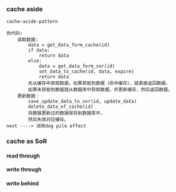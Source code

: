 ### cache aside

    cache-aside-pattern

    伪代码:
        读取数据:
            data = get_data_form_cache(id)
            if data:
                return data
            else:
                data = get_data_form_sor(id)
                set_data_to_cache(id, data, expire)
                return data
            先从缓存中获取数据，如果获取到数据（命中缓存），就直接返回数据。
            如果未获取到数据就从数据库中获取数据，并更新缓存，然后返回数据。
        更新数据：
            save_update_data_to_sor(id, update_data)
            delete_data_of_cache(id)
            将数据更新过的数据保存到数据库中，
            然后失效对应缓存。
    next ----> 消除dog pile effect
### cache as SoR
#### read through
#### write through
#### write behind

    